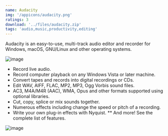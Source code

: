 ```yaml
---
name: Audacity
img: '/appicons/audacity.png'
ratings: 3
download: '../files/audacity.zip'
tags: 'audio,music,productivity,editing'
---
```


Audacity is an easy-to-use, multi-track audio editor and recorder for Windows, macOS, GNU/Linux and other operating systems.

<img src="../../screenshots/Audacity/audacityss1.png" alt="image" >

- Record live audio.
- Record computer playback on any Windows Vista or later machine.
- Convert tapes and records into digital recordings or CDs.
- Edit WAV, AIFF, FLAC, MP2, MP3, Ogg Vorbis sound files.
- AC3, M4A/M4R (AAC), WMA, Opus and other formats supported using optional libraries.
- Cut, copy, splice or mix sounds together.
- Numerous effects including change the speed or pitch of a recording.
- Write your own plug-in effects with Nyquist.
  \*\* And more! See the complete list of features.

<img src="../../screenshots/Audacity/audacityss2.png" alt="image" >
